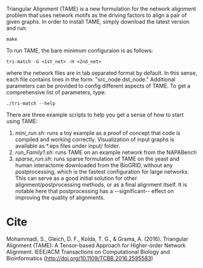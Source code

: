 Triangular Alignment (TAME) is a new formulation for the network alignment problem that uses network motifs as the driving factors to align a pair of given graphs. In order to install TAME, simply download the latest version and run:

```
make
```

To run TAME, the bare minimum configuraion is as follows:

```
tri-match -G <1st_net> -H <2nd_net>
```

where the network files are in tab separated format by default. In this sense, each file contains lines in the form: "src_node dst_node." Additional parameters can be provided to config different aspects of TAME. To get a comprehensive list of parameters, type:

```
./tri-match --help
```


There are three example scripts to help you get a sense of how to start using TAME:

1. *mini_run.sh*: runs a toy example as a proof of concept that code is compiled and working correctly. Visualization of input graphs is available as *.eps files under input/ folder.
2. *run_Family1.sh*: runs TAME on an example network from the NAPABench
3. *sparse_run.sh*: runs sparse formulation of TAME on the yeast and human interactome downloaded from the BioGRID, without any postprocessing, which is the fastest configuration for large networks. This can serve as a good initial solution for other alignment/postprocessing methods, or as a final alignment itself. It is notable here that postprocessing has a --significant-- effect on improving the quality of alignments.

# Cite
Mohammadi, S., Gleich, D. F., Kolda, T. G., & Grama, A. (2016). Triangular Alignment (TAME): A Tensor-based Approach for Higher-order Network Alignment. IEEE/ACM Transactions on Computational Biology and Bioinformatics (http://doi.org/10.1109/TCBB.2016.2595583)
